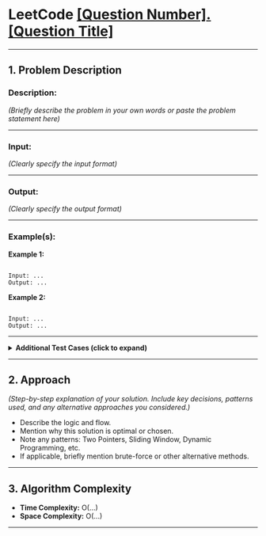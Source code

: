 # LeetCode [[Question Number]. [Question Title]](link)

---

## 1. Problem Description

### Description:
*(Briefly describe the problem in your own words or paste the problem statement here)*

---

### Input:
*(Clearly specify the input format)*

---

### Output:
*(Clearly specify the output format)*

---

### Example(s):
**Example 1:**
```

Input: ...
Output: ...

```

**Example 2:**
```

Input: ...
Output: ...

```

---

<details>
<summary><strong>Additional Test Cases (click to expand)</strong></summary>

**Test Case 1:**
```

Input: ...
Output: ...
Explanation: *(Optional, why this case is important)*

```

**Test Case 2:**
```

Input: ...
Output: ...
Explanation: *(Optional)*

```

</details>

---

## 2. Approach

*(Step-by-step explanation of your solution. Include key decisions, patterns used, and any alternative approaches you considered.)*

- Describe the logic and flow.
- Mention why this solution is optimal or chosen.
- Note any patterns: Two Pointers, Sliding Window, Dynamic Programming, etc.
- If applicable, briefly mention brute-force or other alternative methods.

---

## 3. Algorithm Complexity

- **Time Complexity:** O(...)
- **Space Complexity:** O(...)

---